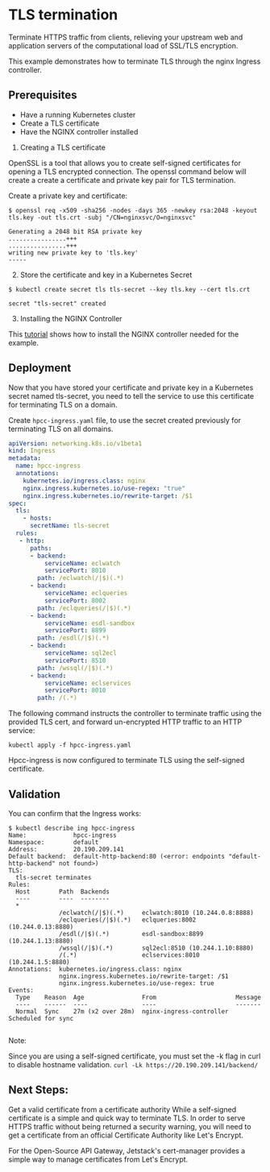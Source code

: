 # TLS termination
Terminate HTTPS traffic from clients, relieving your upstream web and application servers of the computational load of SSL/TLS encryption.

This example demonstrates how to terminate TLS through the nginx Ingress controller.

## Prerequisites
* Have a running Kubernetes cluster
* Create a TLS certificate
* Have the NGINX controller installed

1. Creating a TLS certificate

OpenSSL is a tool that allows you to create self-signed certificates for opening a TLS encrypted connection. 
The openssl command below will create a create a certificate and private key pair for TLS termination.

Create a private key and certificate:

```
$ openssl req -x509 -sha256 -nodes -days 365 -newkey rsa:2048 -keyout tls.key -out tls.crt -subj "/CN=nginxsvc/O=nginxsvc"

Generating a 2048 bit RSA private key
................+++
................+++
writing new private key to 'tls.key'
-----
```
2. Store the certificate and key in a Kubernetes Secret
```
$ kubectl create secret tls tls-secret --key tls.key --cert tls.crt

secret "tls-secret" created
```

3. Installing the NGINX Controller

This [tutorial](https://github.com/amy88ma/Ingress-Configuration/blob/c9779567dca7f49b22ef6a8039edc0acdfcdb30d/Deployment/Nginx_Install%20(1).ipynb) shows how to install the NGINX controller needed for the example.
## Deployment
Now that you have stored your certificate and private key in a Kubernetes secret named tls-secret, you need to tell the service to use this certificate for terminating TLS on a domain.

Create ```hpcc-ingress.yaml``` file, to use the secret created previously for terminating TLS on all domains.
```YAML
apiVersion: networking.k8s.io/v1beta1
kind: Ingress
metadata:
  name: hpcc-ingress
  annotations:
    kubernetes.io/ingress.class: nginx
    nginx.ingress.kubernetes.io/use-regex: "true"
    nginx.ingress.kubernetes.io/rewrite-target: /$1
spec:
  tls:
    - hosts:
      secretName: tls-secret
  rules:
   - http:
      paths:
      - backend:
          serviceName: eclwatch
          servicePort: 8010
        path: /eclwatch(/|$)(.*)
      - backend:
          serviceName: eclqueries
          servicePort: 8002
        path: /eclqueries(/|$)(.*)
      - backend:
          serviceName: esdl-sandbox
          servicePort: 8899
        path: /esdl(/|$)(.*)
      - backend:
          serviceName: sql2ecl
          servicePort: 8510
        path: /wssql(/|$)(.*)
      - backend:
          serviceName: eclservices
          servicePort: 8010
        path: /(.*)
```
The following command instructs the controller to terminate traffic using the provided TLS cert, and forward un-encrypted HTTP traffic to an HTTP service:
```
kubectl apply -f hpcc-ingress.yaml
```
Hpcc-ingress is now configured to terminate TLS using the self-signed certificate.
## Validation
You can confirm that the Ingress works:
```
$ kubectl describe ing hpcc-ingress
Name:             hpcc-ingress
Namespace:        default
Address:          20.190.209.141
Default backend:  default-http-backend:80 (<error: endpoints "default-http-backend" not found>)
TLS:
  tls-secret terminates 
Rules:
  Host        Path  Backends
  ----        ----  --------
  *           
              /eclwatch(/|$)(.*)     eclwatch:8010 (10.244.0.8:8888)
              /eclqueries(/|$)(.*)   eclqueries:8002 (10.244.0.13:8880)
              /esdl(/|$)(.*)         esdl-sandbox:8899 (10.244.1.13:8880)
              /wssql(/|$)(.*)        sql2ecl:8510 (10.244.1.10:8880)
              /(.*)                  eclservices:8010 (10.244.1.5:8880)
Annotations:  kubernetes.io/ingress.class: nginx
              nginx.ingress.kubernetes.io/rewrite-target: /$1
              nginx.ingress.kubernetes.io/use-regex: true
Events:
  Type    Reason  Age                From                      Message
  ----    ------  ----               ----                      -------
  Normal  Sync    27m (x2 over 28m)  nginx-ingress-controller  Scheduled for sync


```
Note: 

Since you are using a self-signed certificate, you must set the -k flag in curl to disable hostname validation.
```curl -Lk https://20.190.209.141/backend/```

## Next Steps:
Get a valid certificate from a certificate authority
While a self-signed certificate is a simple and quick way to terminate TLS. In order to serve HTTPS traffic without being returned a security warning, you will need to get a certificate from an official Certificate Authority like Let's Encrypt.

For the Open-Source API Gateway, Jetstack's cert-manager provides a simple way to manage certificates from Let's Encrypt. 
